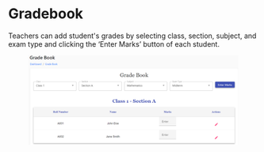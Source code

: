 # Gradebook

Teachers can add student's grades by selecting class, section, subject, and exam type and clicking the ‘Enter Marks’ button of each student.

<figure><img src=".gitbook/assets/g1 (1).png" alt=""><figcaption></figcaption></figure>
